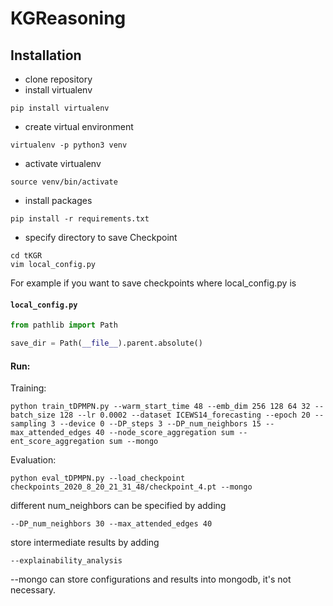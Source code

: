 # KGReasoning

## Installation

- clone repository
- install virtualenv
```
pip install virtualenv
```
- create virtual environment
```
virtualenv -p python3 venv
```
- activate virtualenv
```
source venv/bin/activate
```
- install packages
```
pip install -r requirements.txt
```
- specify directory to save Checkpoint
```
cd tKGR
vim local_config.py
```
For example if you want to save checkpoints where local_config.py is

#### **`local_config.py`**
```python
from pathlib import Path

save_dir = Path(__file__).parent.absolute()
```
#### Run:
Training:
```
python train_tDPMPN.py --warm_start_time 48 --emb_dim 256 128 64 32 --batch_size 128 --lr 0.0002 --dataset ICEWS14_forecasting --epoch 20 --sampling 3 --device 0 --DP_steps 3 --DP_num_neighbors 15 --max_attended_edges 40 --node_score_aggregation sum --ent_score_aggregation sum --mongo
```
Evaluation:
```
python eval_tDPMPN.py --load_checkpoint checkpoints_2020_8_20_21_31_48/checkpoint_4.pt --mongo
```
different num_neighbors can be specified by adding
```
--DP_num_neighbors 30 --max_attended_edges 40
```
store intermediate results by adding 
```
--explainability_analysis
```

--mongo can store configurations and results into mongodb, it's not necessary.

